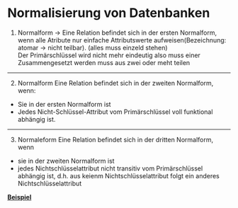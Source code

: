 # Normalisierung von Datenbanken

1. Normalform $\rightarrow$ Eine Relation befindet sich in der ersten Normalform, wenn alle Atribute nur einfache Attributswerte aufweisen(Bezeichnung: atomar $\rightarrow$ nicht teilbar). (alles muss einzeld stehen)\
Der Primärschlüssel wird nicht mehr eindeutig also muss einer Zusammengesetzt werden muss aus zwei oder meht teilen
---
2. Normalform Eine Relation befindet sich in der zweiten Normalform, wenn: 
- Sie in der ersten Normalform ist
- Jedes Nicht-Schlüssel-Attribut vom Primärschlüssel voll funktional abhängig ist.
---
3. Normaleform Eine Relation befindet sich in der dritten Normalform, wenn
- sie in der zweiten Normalform ist 
- jedes Nichtschlüsselattribut nicht transitiv vom Primärschlüssel abhängig ist, d.h. aus keienm Nichtschlüsselattribut folgt ein anderes Nichtschlüsselattribut

[**Beispiel**](https://www.tinohempel.de/info/info/datenbank/normalisierung.htm) 